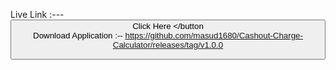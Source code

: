Live Link :--- <button href=">https://masud1680.github.io/Cashout-Charge-Calculator/ " > Click Here </button</br>
Download Application :-- https://github.com/masud1680/Cashout-Charge-Calculator/releases/tag/v1.0.0



